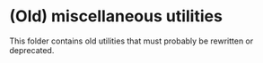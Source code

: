 # (Old) miscellaneous utilities

This folder contains old utilities that must probably be rewritten or deprecated.
